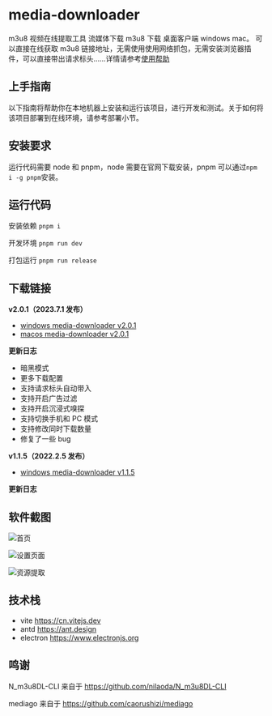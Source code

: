 # media-downloader

m3u8 视频在线提取工具 流媒体下载 m3u8 下载 桌面客户端 windows mac。
可以直接在线获取 m3u8 链接地址，无需使用使用网络抓包，无需安装浏览器插件，可以直接带出请求标头……详情请参考[使用帮助](https://downloader.caorushizi.cn/guides.html?form=github)

## 上手指南

以下指南将帮助你在本地机器上安装和运行该项目，进行开发和测试。关于如何将该项目部署到在线环境，请参考部署小节。

## 安装要求

运行代码需要 node 和 pnpm，node 需要在官网下载安装，pnpm 可以通过`npm i -g pnpm`安装。

## 运行代码

安装依赖 `pnpm i`

开发环境 `pnpm run dev`

打包运行 `pnpm run release`

## 下载链接

**v2.0.1（2023.7.1 发布）**

- [windows media-downloader v2.0.1](https://github.com/caorushizi/m3u8-downloader/releases/download/v2.0.1/media-downloader-setup-2.0.1.exe)
- [macos media-downloader v2.0.1](https://github.com/caorushizi/m3u8-downloader/releases/download/v2.0.1/media-downloader-setup-2.0.1.dmg)

**更新日志**

- 暗黑模式
- 更多下载配置
- 支持请求标头自动带入
- 支持开启广告过滤
- 支持开启沉浸式嗅探
- 支持切换手机和 PC 模式
- 支持修改同时下载数量
- 修复了一些 bug

**v1.1.5（2022.2.5 发布）**

- [windows media-downloader v1.1.5](https://github.com/caorushizi/m3u8-downloader/releases/download/1.1.5/media-downloader-setup-1.1.4.exe)

**更新日志**

## 软件截图

![首页](https://raw.githubusercontent.com/caorushizi/m3u8-downloader/master/screenshot/home-page.png)

![设置页面](https://raw.githubusercontent.com/caorushizi/m3u8-downloader/master/screenshot/setting-page.png)

![资源提取](https://raw.githubusercontent.com/caorushizi/m3u8-downloader/master/screenshot/browser-page.png)

## 技术栈

- vite <https://cn.vitejs.dev>
- antd <https://ant.design>
- electron <https://www.electronjs.org>

## 鸣谢

N_m3u8DL-CLI 来自于 <https://github.com/nilaoda/N_m3u8DL-CLI>

mediago 来自于 <https://github.com/caorushizi/mediago>
